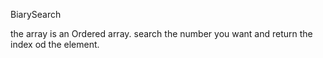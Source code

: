BiarySearch

the array is an Ordered array.
search the number you want and return the index od the element.
